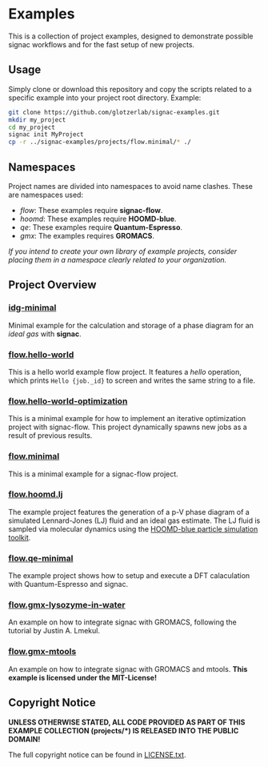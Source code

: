 # Examples

This is a collection of project examples, designed to demonstrate possible signac workflows and for the fast setup of new projects.

## Usage

Simply clone or download this repository and copy the scripts related to a specific example into your project root directory.
Example:

```bash
git clone https://github.com/glotzerlab/signac-examples.git
mkdir my_project
cd my_project
signac init MyProject
cp -r ../signac-examples/projects/flow.minimal/* ./
```

## Namespaces

Project names are divided into namespaces to avoid name clashes.
These are namespaces used:

  * *flow*: These examples require **signac-flow**.
  * *hoomd*: These examples require **HOOMD-blue**.
  * *qe*: These examples require **Quantum-Espresso**.
  * *gmx*: The examples requires **GROMACS**.

*If you intend to create your own library of example projects, consider placing them in a namespace clearly related to your organization.*

## Project Overview

### [idg-minimal](idg-minimal/)

Minimal example for the calculation and storage of a phase diagram for an *ideal gas* with **signac**.

### [flow.hello-world](flow.hello-world/)

This is a hello world example flow project.
It features a *hello* operation, which prints `Hello {job._id}` to screen and writes the same string to a file.

### [flow.hello-world-optimization](stf.flow.hello-world-optimization/)

This is a minimal example for how to implement an iterative optimization project with signac-flow.
This project dynamically spawns new jobs as a result of previous results.

### [flow.minimal](flow.minimal/)

This is a minimal example for a signac-flow project.

### [flow.hoomd.lj](flow.hoomd.lj/)

The example project features the generation of a p-V phase diagram of a simulated Lennard-Jones (LJ) fluid and an ideal gas estimate.
The LJ fluid is sampled via molecular dynamics using the [HOOMD-blue particle simulation toolkit](https://glotzerlab.engin.umich.edu/hoomd-blue/).

### [flow.qe-minimal](flow.qe-minimal/)

The example project shows how to setup and execute a DFT calaculation with Quantum-Espresso and signac.

### [flow.gmx-lysozyme-in-water](flow.gmx-lysozyme-in-water/)

An example on how to integrate signac with GROMACS, following the tutorial by Justin A. Lmekul.

### [flow.gmx-mtools](flow.gmx-mtools/)

An example on how to integrate signac with GROMACS and mtools.
**This example is licensed under the MIT-License!**

## Copyright Notice

**UNLESS OTHERWISE STATED, ALL CODE PROVIDED AS PART OF THIS EXAMPLE COLLECTION (projects/*) IS RELEASED INTO THE PUBLIC DOMAIN!**

The full copyright notice can be found in [LICENSE.txt](LICENSE.txt).
